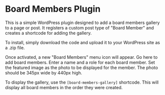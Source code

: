 # Board Members Plugin

This is a simple WordPress plugin designed to add a board members gallery to a page or post.  It registers a custom post type of "Board Member" and creates a shortcode for adding the gallery.

To install, simply download the code and upload it to your WordPress site as a .zip file.

Once activated, a new "Board Members" menu icon will appear.  Go here to add board members.  Enter a name and a role for each board member.  Set the featured image as the photo to be displayed for the member.  The photo should be 345px wide by 440px high.

To display the gallery, use the <code>[board-members-gallery]</code> shortcode.  This will display all board members in the order they were created.

